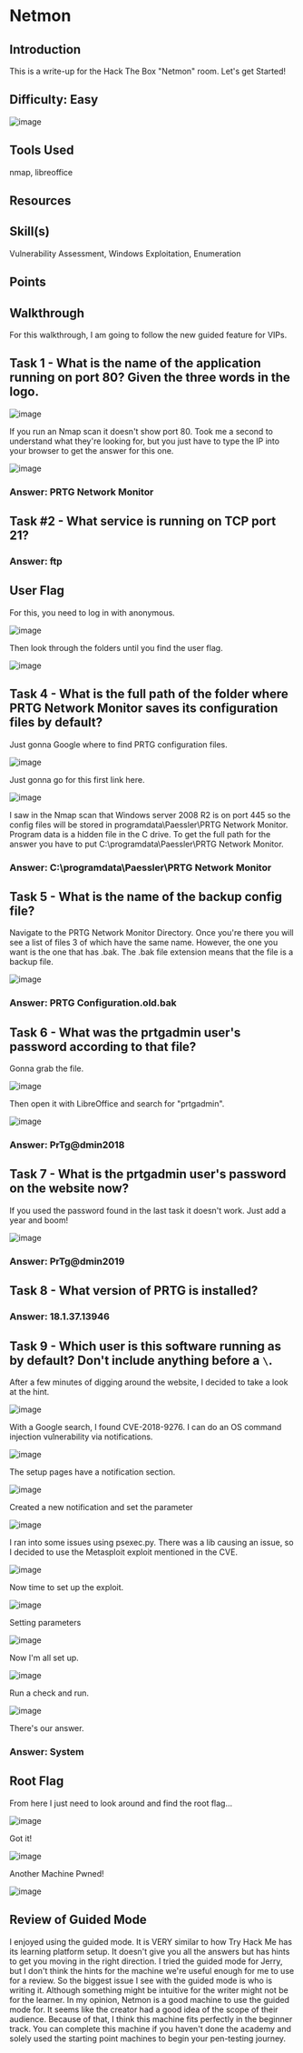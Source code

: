 # Netmon
## Introduction
This is a write-up for the Hack The Box "Netmon" room. Let's get Started!

## Difficulty: Easy
![image](https://github.com/zrmartin71/HTB_Write_Ups/assets/54414820/355b8dc6-5a15-4934-b52e-08b71ed27c66)

## Tools Used
nmap, libreoffice

## Resources


## Skill(s)
Vulnerability Assessment, Windows Exploitation, Enumeration

## Points

## Walkthrough
For this walkthrough, I am going to follow the new guided feature for VIPs.

## Task 1 - What is the name of the application running on port 80? Given the three words in the logo.

![image](https://github.com/zrmartin71/HTB_Write_Ups/assets/54414820/8d07c264-df22-4752-b13e-f4e3dbdb078f)

If you run an Nmap scan it doesn't show port 80. Took me a second to understand what they're looking for, but you just have to type the IP into your browser to get the answer for this one.

![image](https://github.com/zrmartin71/HTB_Write_Ups/assets/54414820/4ec917bb-da03-4493-89e5-0d000d0ebcbb)

### Answer: PRTG Network Monitor

## Task #2 - What service is running on TCP port 21?

### Answer: ftp

## User Flag

For this, you need to log in with anonymous.

![image](https://github.com/zrmartin71/HTB_Write_Ups/assets/54414820/73ff4d98-9c37-4814-ac12-b8c17cc6bcca)

Then look through the folders until you find the user flag.

![image](https://github.com/zrmartin71/HTB_Write_Ups/assets/54414820/b098862f-44d1-45a3-852d-f883d679c3a2)

## Task 4 - What is the full path of the folder where PRTG Network Monitor saves its configuration files by default?

Just gonna Google where to find PRTG configuration files.

![image](https://github.com/zrmartin71/HTB_Write_Ups/assets/54414820/73d4aeb8-0a03-4199-8fbd-c8cd4ea81554)

Just gonna go for this first link here.

![image](https://github.com/zrmartin71/HTB_Write_Ups/assets/54414820/347aa472-d3ec-4013-8030-40f369188e64)

I saw in the Nmap scan that Windows server 2008 R2 is on port 445 so the config files will be stored in programdata\Paessler\PRTG Network Monitor. Program data is a hidden file in the C drive. To get the full path for the answer you have to put C:\programdata\Paessler\PRTG Network Monitor.

### Answer: C:\programdata\Paessler\PRTG Network Monitor

## Task 5 - What is the name of the backup config file?

Navigate to the PRTG Network Monitor Directory. Once you're there you will see a list of files 3 of which have the same name. However, the one you want is the one that has .bak. The .bak file extension means that the file is a backup file.

![image](https://github.com/zrmartin71/HTB_Write_Ups/assets/54414820/41b00228-c016-4be6-8869-9d6952a53acd)

### Answer: PRTG Configuration.old.bak

## Task 6 - What was the prtgadmin user's password according to that file?

Gonna grab the file.

![image](https://github.com/zrmartin71/HTB_Write_Ups/assets/54414820/e3c87b5e-bf0f-4ed0-a9a5-a6e1d51eec96)

Then open it with LibreOffice and search for "prtgadmin".

![image](https://github.com/zrmartin71/HTB_Write_Ups/assets/54414820/db5fae9d-efe0-4400-901f-d090decc8a0e)

### Answer: PrTg@dmin2018

## Task 7 - What is the prtgadmin user's password on the website now?

If you used the password found in the last task it doesn't work. Just add a year and boom!

![image](https://github.com/zrmartin71/HTB_Write_Ups/assets/54414820/5549bc85-d4bc-4b09-bdaf-ee78e7967ead)

### Answer: PrTg@dmin2019

## Task 8 - What version of PRTG is installed?

### Answer: 18.1.37.13946

## Task 9 - Which user is this software running as by default? Don't include anything before a `\`.

After a few minutes of digging around the website, I decided to take a look at the hint.

![image](https://github.com/zrmartin71/HTB_Write_Ups/assets/54414820/61e7b6f6-a299-43cd-a11f-b4fd64dc5287)

With a Google search, I found CVE-2018-9276. I can do an OS command injection vulnerability via notifications.

![image](https://github.com/zrmartin71/HTB_Write_Ups/assets/54414820/63f41a4f-2dbb-44d0-bf71-5c9e523e3c72)

The setup pages have a notification section.

![image](https://github.com/zrmartin71/HTB_Write_Ups/assets/54414820/10fce11f-05ac-46ed-a196-46a8455f0b9c)

Created a new notification and set the parameter

![image](https://github.com/zrmartin71/HTB_Write_Ups/assets/54414820/36d0b112-440f-4613-95a1-333bd7a71fb2)

I ran into some issues using psexec.py. There was a lib causing an issue, so I decided to use the Metasploit exploit mentioned in the CVE.

![image](https://github.com/zrmartin71/HTB_Write_Ups/assets/54414820/5df8685f-74a5-49bb-8dbe-668f2a1b3a44)

Now time to set up the exploit.

![image](https://github.com/zrmartin71/HTB_Write_Ups/assets/54414820/60c5a671-1a72-4348-852a-a04540669b4c)

Setting parameters

![image](https://github.com/zrmartin71/HTB_Write_Ups/assets/54414820/5869c788-05ae-4b5c-a342-e0552fefa45b)

Now I'm all set up.

![image](https://github.com/zrmartin71/HTB_Write_Ups/assets/54414820/dbbee31e-7889-45e9-8955-628b2a52143d)

Run a check and run.

![image](https://github.com/zrmartin71/HTB_Write_Ups/assets/54414820/7a469d40-5a05-48b9-b10f-27ccc29abfa3)

There's our answer.

### Answer: System

## Root Flag

From here I just need to look around and find the root flag...

![image](https://github.com/zrmartin71/HTB_Write_Ups/assets/54414820/03907440-fa61-4376-97a6-b39845302389)

Got it!

![image](https://github.com/zrmartin71/HTB_Write_Ups/assets/54414820/598eb458-8f23-44ec-86ab-5588f2f27eb8)

Another Machine Pwned!

![image](https://github.com/zrmartin71/HTB_Write_Ups/assets/54414820/0217fb04-fcae-496f-a032-f43c9dd9204d)

## Review of Guided Mode

I enjoyed using the guided mode. It is VERY similar to how Try Hack Me has its learning platform setup. It doesn't give you all the answers but has hints to get you moving in the right direction. I tried the guided mode for Jerry, but I don't think the hints for the machine we're useful enough for me to use for a review. So the biggest issue I see with the guided mode is who is writing it. Although something might be intuitive for the writer might not be for the learner. In my opinion, Netmon is a good machine to use the guided mode for. It seems like the creator had a good idea of the scope of their audience. Because of that, I think this machine fits perfectly in the beginner track. You can complete this machine if you haven't done the academy and solely used the starting point machines to begin your pen-testing journey. 
